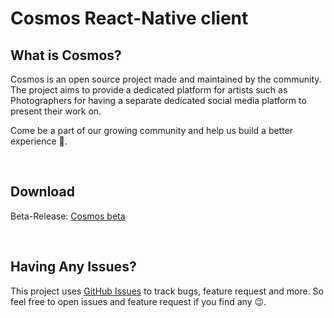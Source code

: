 # Cosmos React-Native client
## What is Cosmos?
<p>
Cosmos is an open source project made and maintained by the community. The project aims to provide a dedicated platform for artists such as Photographers for having a separate dedicated social media platform to present their work on.
</p>
<p>
Come be a part of our growing community and help us build a better experience 🙂.
</p>

<br/>

## Download 
Beta-Release: [Cosmos beta](https://drive.google.com/file/d/14lU4bSe2yDppG8zhABaq0uNmmWIvdZDm/view?usp=sharing)

<br/>

## Having Any Issues?
This project uses [GitHub Issues](https://github.com/sarthakpranesh/cosmos.ReactNative/issues) to track bugs, feature request and more. So feel free to open issues and feature request if you find any 😉.

